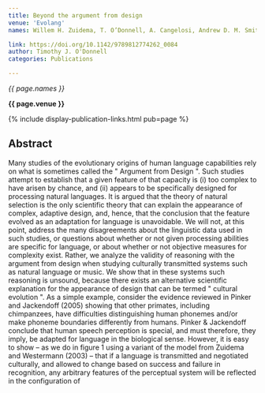 ```yaml
---
title: Beyond the argument from design
venue: 'Evolang'
names: Willem H. Zuidema, T. O’Donnell, A. Cangelosi, Andrew D. M. Smith, Kenny Smith

link: https://doi.org/10.1142/9789812774262_0084
author: Timothy J. O'Donnell
categories: Publications

---
```


*{{ page.names }}*

**{{ page.venue }}**

{% include display-publication-links.html pub=page %}

## Abstract

Many studies of the evolutionary origins of human language capabilities rely on what is sometimes called the " Argument from Design ". Such studies attempt to establish that a given feature of that capacity is (i) too complex to have arisen by chance, and (ii) appears to be specifically designed for processing natural languages. It is argued that the theory of natural selection is the only scientific theory that can explain the appearance of complex, adaptive design, and, hence, that the conclusion that the feature evolved as an adaptation for language is unavoidable. We will not, at this point, address the many disagreements about the linguistic data used in such studies, or questions about whether or not given processing abilities are specific for language, or about whether or not objective measures for complexity exist. Rather, we analyze the validity of reasoning with the argument from design when studying culturally transmitted systems such as natural language or music. We show that in these systems such reasoning is unsound, because there exists an alternative scientific explanation for the appearance of design that can be termed " cultural evolution ". As a simple example, consider the evidence reviewed in Pinker and Jackendoff (2005) showing that other primates, including chimpanzees, have difficulties distinguishing human phonemes and/or make phoneme boundaries differently from humans. Pinker & Jackendoff conclude that human speech perception is special, and must therefore, they imply, be adapted for language in the biological sense. However, it is easy to show – as we do in figure 1 using a variant of the model from Zuidema and Westermann (2003) – that if a language is transmitted and negotiated culturally, and allowed to change based on success and failure in recognition, any arbitrary features of the perceptual system will be reflected in the configuration of